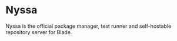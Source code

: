 # Nyssa

Nyssa is the official package manager, test runner and self-hostable repository server for Blade.
